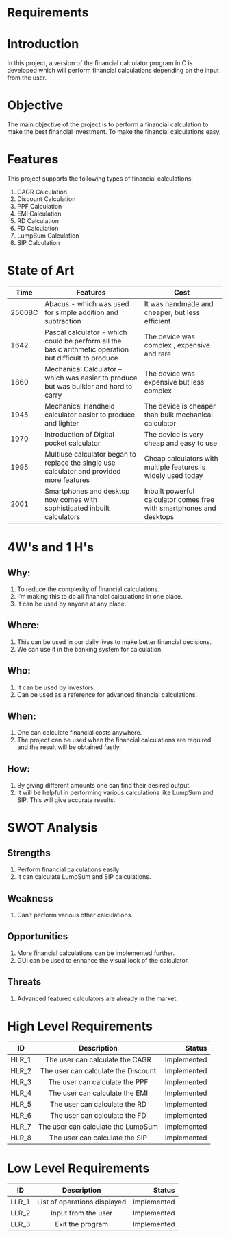 # Requirements

# Introduction
In this project, a version of the financial calculator program in C is developed which will perform financial calculations depending on the input from the user.

# Objective
The main objective of the project is to perform a financial calculation to make the best financial investment. To make the financial calculations easy.

# Features
This project supports the following types of financial calculations:

1. CAGR Calculation
2. Discount Calculation
3. PPF Calculation
4. EMI Calculation
5. RD Calculation
6. FD Calculation
7. LumpSum Calculation
8. SIP Calculation

# State of Art
| Time | Features | Cost |
|---|---|---|
| 2500BC | Abacus - which was used for simple addition and subtraction | It was handmade and cheaper, but less efficient |
| 1642 | Pascal calculator - which could be perform all the basic arithmetic operation but difficult to produce | The device was complex , expensive and rare |
| 1860 | Mechanical Calculator – which was easier to produce but was bulkier and hard to carry | The device was expensive but less complex |
| 1945 | Mechanical Handheld calculator easier to produce and lighter | The device is cheaper than bulk mechanical calculator |
| 1970 | Introduction of Digital pocket calculator | The device is very cheap and easy to use |
| 1995 | Multiuse calculator began to replace the single use calculator and provided more features | Cheap calculators with multiple features is widely used today |
| 2001 | Smartphones and desktop now comes with sophisticated inbuilt calculators | Inbuilt powerful calculator comes free with smartphones and desktops |

# 4W's and 1 H's
## Why:
1. To reduce the complexity of financial calculations.
2. I’m making this to do all financial calculations in one place.
3. It can be used by anyone at any place.

## Where:
1. This can be used in our daily lives to make better financial decisions.
2. We can use it in the banking system for calculation.

## Who:
1. It can be used by investors.
2. Can be used as a reference for advanced financial calculations.

## When:
1. One can calculate financial costs anywhere.
2. The project can be used when the financial calculations are required and the result will be obtained fastly.

## How:
1. By giving different amounts one can find their desired output.
2. It will be helpful in performing various calculations like LumpSum and SIP. This will give accurate results.

# SWOT Analysis

## Strengths
1. Perform financial calculations easily
2. It can calculate LumpSum and SIP calculations.

## Weakness
1. Can’t perform various other calculations.

## Opportunities
1. More financial calculations can be implemented further.
2. GUI can be used to enhance the visual look of the calculator.

## Threats
1. Advanced featured calculators are already in the market.

# High Level Requirements
| ID   |      Description     |  Status |
|----------|:-------------:|------:|
| HLR_1 |  The user can calculate the CAGR | Implemented  |
| HLR_2 |    The user can calculate the Discount  | Implemented  |
| HLR_3 |    The user can calculate the PPF  | Implemented  |
| HLR_4 |    The user can calculate the EMI  | Implemented  |
| HLR_5 |    The user can calculate the RD  | Implemented  |
| HLR_6 |    The user can calculate the FD  | Implemented  |
| HLR_7 |    The user can calculate the LumpSum  | Implemented  |
| HLR_8 |    The user can calculate the SIP  | Implemented  |

# Low Level Requirements
| ID   |      Description     |  Status |
|----------|:-------------:|------:|
| LLR_1 |  List of operations displayed | Implemented  |
| LLR_2 |  Input from the user  | Implemented  |
| LLR_3 |  Exit the program  | Implemented  |





